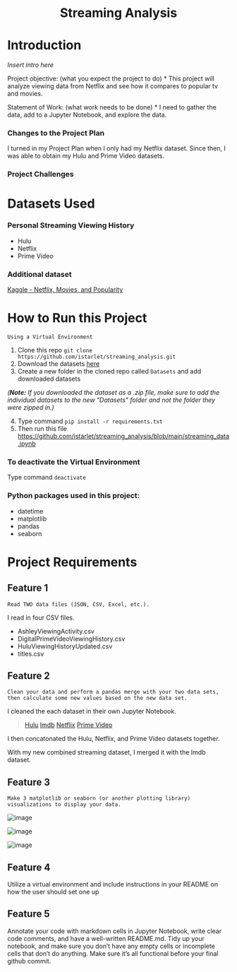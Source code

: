 <h1 align="center"><strong>Streaming Analysis</strong></h1>

# Introduction
*Insert intro here*

Project objective: (what you expect the project to do) *
This project will analyze viewing data from Netflix and see how it compares to popular tv and movies. 

Statement of Work:  (what work needs to be done) *
I need to gather the data, add to a Jupyter Notebook, and explore the data. 

### Changes to the Project Plan
I turned in my Project Plan when I only had my Netflix dataset. Since then, I was able to obtain my Hulu and Prime Video datasets.

### Project Challenges

# Datasets Used
### Personal Streaming Viewing History
<ul>
  <li>Hulu</li>
  <li>Netflix</li>
  <li>Prime Video</li>
</ul>

### Additional dataset
[Kaggle - Netflix, Movies, and Popularity](https://www.kaggle.com/code/advaypatil/netflix-movies-and-popularity/data)

# How to Run this Project
`Using a Virtual Environment`
  1. Clone this repo `git clone https://github.com/istarlet/streaming_analysis.git`
  2. Download the datasets [here](https://drive.google.com/drive/folders/1kDuL7BR_Rc3V7Fl5HHSQg8jn4fChZEP3?usp=share_link)
  3. Create a new folder in the cloned repo called `Datasets` and add downloaded datasets 

   *(**Note:** If you downloaded the dataset as a .zip file, make sure to add the individual datasets to the new "Datasets" folder and not the folder they were zipped in.)*

  4. Type command
      `pip install -r requirements.txt`
  5. Then run this file https://github.com/istarlet/streaming_analysis/blob/main/streaming_data.ipynb
 
### To deactivate the Virtual Environment
  Type command
  `deactivate`

### Python packages used in this project:
<ul>
  <li>datetime</li>
  <li>matplotlib</li>
  <li>pandas</li>
  <li>seaborn</li>
</ul>

# Project Requirements
## Feature 1 
`Read TWO data files (JSON, CSV, Excel, etc.).`

I read in four CSV files. 
<ul>
  <li>AshleyViewingActivity.csv</li>
  <li>DigitalPrimeVideoViewingHistory.csv</li>
  <li>HuluViewingHistoryUpdated.csv</li>
  <li>titles.csv</li>
</ul>

## Feature 2
`Clean your data and perform a pandas merge with your two data sets, then calculate some new values based on the new data set.`

I cleaned the each dataset in their own Jupyter Notebook.
   > [Hulu](hulu.ipynb)
   > [Imdb](imdb.ipynb)
   > [Netflix](netflix.ipynb)
   > [Prime Video](prime_video.ipynb)

I then concatonated the Hulu, Netflix, and Prime Video datasets together. 

With my new combined streaming dataset, I merged it with the Imdb dataset. 

## Feature 3
`Make 3 matplotlib or seaborn (or another plotting library) visualizations to display your data.`

![image](https://user-images.githubusercontent.com/14065849/202563303-ce0980b6-cbd9-4e92-a5c5-eb01cdf3e136.png)

![image](https://user-images.githubusercontent.com/14065849/202563724-0d5363c0-f27d-4197-be3a-1206d24f0537.png)

![image](https://user-images.githubusercontent.com/14065849/202563856-1bc221d6-385f-437c-a5aa-6f9ec231a6ae.png)




## Feature 4
Utilize a virtual environment and include instructions in your README on how the user should set one up

## Feature 5
Annotate your code with markdown cells in Jupyter Notebook, write clear code comments, and have a well-written README.md. Tidy up your notebook, and make sure you don’t have any empty cells or incomplete cells that don’t do anything. Make sure it’s all functional before your final github commit.
